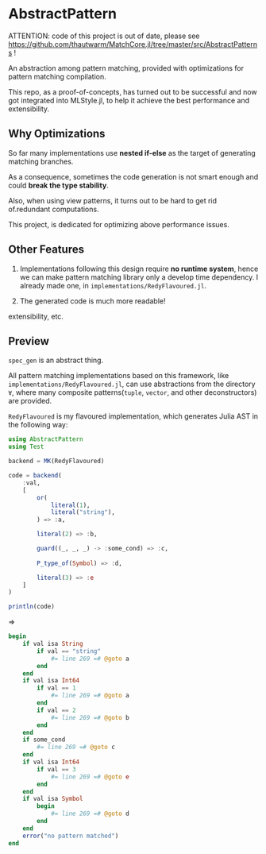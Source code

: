 # AbstractPattern

ATTENTION: code of this project is out of date, please see https://github.com/thautwarm/MatchCore.jl/tree/master/src/AbstractPatterns !

An abstraction among pattern matching, provided with optimizations for pattern matching compilation.

This repo, as a proof-of-concepts, has turned out to be successful and now got integrated into MLStyle.jl, to help it achieve the best performance and extensibility.

## Why Optimizations

So far many implementations use **nested if-else** as the target of generating matching branches.

As a consequence, sometimes the code generation is not smart enough and could **break the type stability**.

Also, when using view patterns, it turns out to be hard to get rid of.redundant computations.

This project, is dedicated for optimizing above performance issues.


## Other Features

1. Implementations following this design require **no runtime system**, hence we can make pattern matching library only a develop time dependency. I already made one, in `implementations/RedyFlavoured.jl`.

2. The generated code is much more readable!


extensibility, etc.

## Preview

`spec_gen` is an abstract thing.

All pattern matching implementations based on this framework, like `implementations/RedyFlavoured.jl`,
can use abstractions from the directory `∀`, where many composite patterns(`tuple`, `vector`, and other deconstructors) are provided.

`RedyFlavoured` is my flavoured implementation, which generates Julia AST in the following way:

```julia
using AbstractPattern
using Test

backend = MK(RedyFlavoured)

code = backend(
    :val,
    [
        or(
            literal(1),
            literal("string"),
        ) => :a,

        literal(2) => :b,

        guard((_, _, _) -> :some_cond) => :c,
        
        P_type_of(Symbol) => :d,

        literal(3) => :e
    ]
)

println(code)
```
=>

```julia
begin
    if val isa String
        if val == "string"
            #= line 269 =# @goto a
        end
    end
    if val isa Int64
        if val == 1
            #= line 269 =# @goto a
        end
        if val == 2
            #= line 269 =# @goto b
        end
    end
    if some_cond
        #= line 269 =# @goto c
    end
    if val isa Int64
        if val == 3
            #= line 269 =# @goto e
        end
    end
    if val isa Symbol
        begin
            #= line 269 =# @goto d
        end
    end
    error("no pattern matched")
end
```
